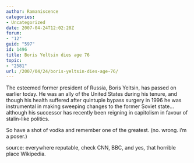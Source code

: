 ```yaml
---
author: Ramaniscence
categories:
- Uncategorized
date: 2007-04-24T12:02:28Z
forum:
- "12"
guid: "597"
id: 1496
title: Boris Yeltsin dies age 76
topic:
- "2581"
url: /2007/04/24/boris-yeltsin-dies-age-76/
---
```


The esteemed former president of Russia, Boris Yeltsin, has passed on earlier today. He was an ally of the United States during his tenure, and though his health suffered after quintuple bypass surgery in 1996 he was instrumental in making sweeping changes to the former Soviet state&#8230; although his successor has recently been reigning in capitolism in favour of stalin-like politics.

So have a shot of vodka and remember one of the greatest. (no. wrong. i&#8217;m a poser.)

source: everywhere reputable, check CNN, BBC, and yes, that horrible place Wikipedia.